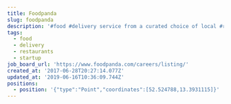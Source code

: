 ```yaml
---
title: Foodpanda
slug: foodpanda
description: '#food #delivery service from a curated choice of local #restaurants; #startup'
tags:
  - food
  - delivery
  - restaurants
  - startup
job_board_url: 'https://www.foodpanda.com/careers/listing/'
created_at: '2017-06-28T20:27:14.077Z'
updated_at: '2019-06-16T10:36:09.744Z'
positions:
  - position: '{"type":"Point","coordinates":[52.524788,13.3931115]}'
---
```


